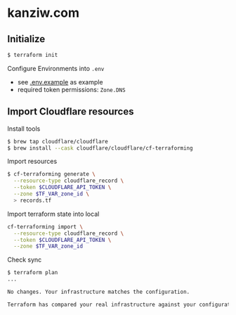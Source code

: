 # kanziw.com

## Initialize

```zsh
$ terraform init
```

Configure Environments into `.env`
- see [.env.example](.env.example) as example
- required token permissions: `Zone.DNS`


## Import Cloudflare resources

Install tools

```zsh
$ brew tap cloudflare/cloudflare
$ brew install --cask cloudflare/cloudflare/cf-terraforming
```


Import resources

```zsh
$ cf-terraforming generate \
  --resource-type cloudflare_record \
  --token $CLOUDFLARE_API_TOKEN \
  --zone $TF_VAR_zone_id \
  > records.tf
```


Import terraform state into local

```zsh
cf-terraforming import \
  --resource-type cloudflare_record \
  --token $CLOUDFLARE_API_TOKEN \
  --zone $TF_VAR_zone_id
```


Check sync

```zsh
$ terraform plan
...

No changes. Your infrastructure matches the configuration.

Terraform has compared your real infrastructure against your configuration and found no differences, so no changes are needed.
```
